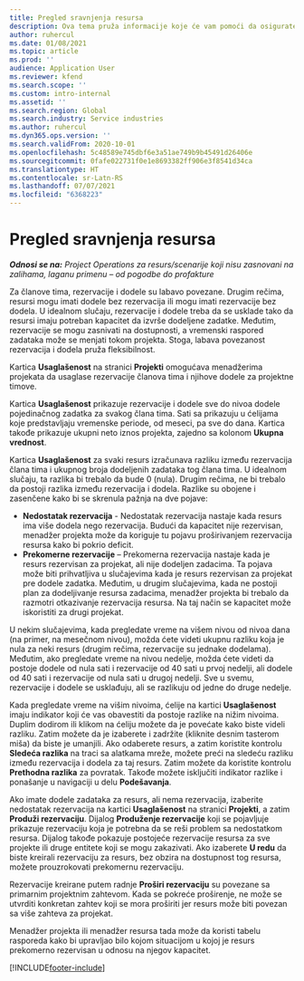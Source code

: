 ```yaml
---
title: Pregled sravnjenja resursa
description: Ova tema pruža informacije koje će vam pomoći da osigurate usklađivanje rezervacija resursa i zadataka za projekte.
author: ruhercul
ms.date: 01/08/2021
ms.topic: article
ms.prod: ''
audience: Application User
ms.reviewer: kfend
ms.search.scope: ''
ms.custom: intro-internal
ms.assetid: ''
ms.search.region: Global
ms.search.industry: Service industries
ms.author: ruhercul
ms.dyn365.ops.version: ''
ms.search.validFrom: 2020-10-01
ms.openlocfilehash: 5c48589e745dbf6e3a51ae749b9b45491d26406e
ms.sourcegitcommit: 0fafe022731f0e1e8693382ff906e3f8541d34ca
ms.translationtype: HT
ms.contentlocale: sr-Latn-RS
ms.lasthandoff: 07/07/2021
ms.locfileid: "6368223"
---
```

# <a name="resource-reconciliation-overview"></a>Pregled sravnjenja resursa

_**Odnosi se na:** Project Operations za resurs/scenarije koji nisu zasnovani na zalihama, laganu primenu – od pogodbe do profakture_

Za članove tima, rezervacije i dodele su labavo povezane. Drugim rečima, resursi mogu imati dodele bez rezervacija ili mogu imati rezervacije bez dodela. U idealnom slučaju, rezervacije i dodele treba da se usklade tako da resursi imaju potreban kapacitet da izvrše dodeljene zadatke. Međutim, rezervacije se mogu zasnivati na dostupnosti, a vremenski raspored zadataka može se menjati tokom projekta. Stoga, labava povezanost rezervacija i dodela pruža fleksibilnost.

Kartica **Usaglašenost** na stranici **Projekti** omogućava menadžerima projekata da usaglase rezervacije članova tima i njihove dodele za projektne timove.

Kartica **Usaglašenost** prikazuje rezervacije i dodele sve do nivoa dodele pojedinačnog zadatka za svakog člana tima. Sati sa prikazuju u ćelijama koje predstavljaju vremenske periode, od meseci, pa sve do dana. Kartica takođe prikazuje ukupni neto iznos projekta, zajedno sa kolonom **Ukupna vrednost**.

Kartica **Usaglašenost** za svaki resurs izračunava razliku između rezervacija člana tima i ukupnog broja dodeljenih zadataka tog člana tima. U idealnom slučaju, ta razlika bi trebalo da bude 0 (nula). Drugim rečima, ne bi trebalo da postoji razlika između rezervacija i dodela. Razlike su obojene i zasenčene kako bi se skrenula pažnja na dve pojave:

- **Nedostatak rezervacija** - Nedostatak rezervacija nastaje kada resurs ima više dodela nego rezervacija. Budući da kapacitet nije rezervisan, menadžer projekta može da koriguje tu pojavu proširivanjem rezervacija resursa kako bi pokrio deficit.
- **Prekomerne rezervacije** – Prekomerna rezervacija nastaje kada je resurs rezervisan za projekat, ali nije dodeljen zadacima. Ta pojava može biti prihvatljiva u slučajevima kada je resurs rezervisan za projekat pre dodele zadatka. Međutim, u drugim slučajevima, kada ne postoji plan za dodeljivanje resursa zadacima, menadžer projekta bi trebalo da razmotri otkazivanje rezervacija resursa. Na taj način se kapacitet može iskoristiti za drugi projekat.

U nekim slučajevima, kada pregledate vreme na višem nivou od nivoa dana (na primer, na mesečnom nivou), možda ćete videti ukupnu razliku koja je nula za neki resurs (drugim rečima, rezervacije su jednake dodelama). Međutim, ako pregledate vreme na nivou nedelje, možda ćete videti da postoje dodele od nula sati i rezervacije od 40 sati u prvoj nedelji, ali dodele od 40 sati i rezervacije od nula sati u drugoj nedelji. Sve u svemu, rezervacije i dodele se usklađuju, ali se razlikuju od jedne do druge nedelje.

Kada pregledate vreme na višim nivoima, ćelije na kartici **Usaglašenost** imaju indikator koji će vas obavestiti da postoje razlike na nižim nivoima. Duplim dodirom ili klikom na ćeliju možete da je povećate kako biste videli razliku. Zatim možete da je izaberete i zadržite (kliknite desnim tasterom miša) da biste je umanjili. Ako odaberete resurs, a zatim koristite kontrolu **Sledeća razlika** na traci sa alatkama mreže, možete preći na sledeću razliku između rezervacija i dodela za taj resurs. Zatim možete da koristite kontrolu **Prethodna razlika** za povratak. Takođe možete isključiti indikator razlike i ponašanje u navigaciji u delu **Podešavanja**.

Ako imate dodele zadataka za resurs, ali nema rezervacija, izaberite nedostatak rezervacija na kartici **Usaglašenost** na stranici **Projekti**, a zatim **Produži rezervaciju**. Dijalog **Produženje rezervacije** koji se pojavljuje prikazuje rezervaciju koja je potrebna da se reši problem sa nedostatkom resursa. Dijalog takođe pokazuje postojeće rezervacije resursa za sve projekte ili druge entitete koji se mogu zakazivati. Ako izaberete **U redu** da biste kreirali rezervaciju za resurs, bez obzira na dostupnost tog resursa, možete prouzrokovati prekomernu rezervaciju.

Rezervacije kreirane putem radnje **Proširi rezervaciju** su povezane sa primarnim projektnim zahtevom. Kada se pokreće proširenje, ne može se utvrditi konkretan zahtev koji se mora proširiti jer resurs može biti povezan sa više zahteva za projekat.

Menadžer projekta ili menadžer resursa tada može da koristi tabelu rasporeda kako bi upravljao bilo kojom situacijom u kojoj je resurs prekomerno rezervisan u odnosu na njegov kapacitet.


[!INCLUDE[footer-include](../includes/footer-banner.md)]